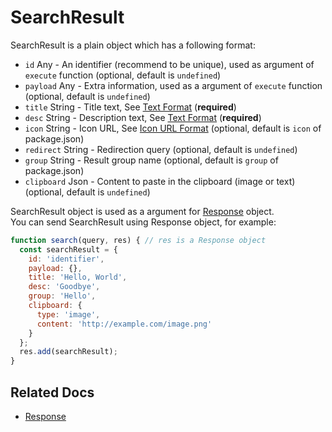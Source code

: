 # SearchResult

SearchResult is a plain object which has a following format:

* `id` Any - An identifier (recommend to be unique), used as argument of `execute` function (optional, default is `undefined`)
* `payload` Any - Extra information, used as a argument of `execute` function (optional, default is `undefined`) 
* `title` String - Title text, See [Text Format](text-format.md) (**required**)
* `desc` String - Description text, See [Text Format](text-format.md) (**required**)
* `icon` String - Icon URL, See [Icon URL Format](icon-url-format.md) (optional, default is `icon` of package.json)
* `redirect` String - Redirection query (optional, default is `undefined`)
* `group` String - Result group name (optional, default is `group` of package.json)
* `clipboard` Json - Content to paste in the clipboard (image or text) (optional, default is `undefined`)

  
SearchResult object is used as a argument for [Response](response.md) object.  
You can send SearchResult using Response object,
for example:
```javascript
function search(query, res) { // res is a Response object
  const searchResult = {
    id: 'identifier',
    payload: {},
    title: 'Hello, World',
    desc: 'Goodbye',
    group: 'Hello',
    clipboard: {
      type: 'image',
      content: 'http://example.com/image.png'
    }
  };
  res.add(searchResult);
}
```

## Related Docs
* [Response](response.md)
